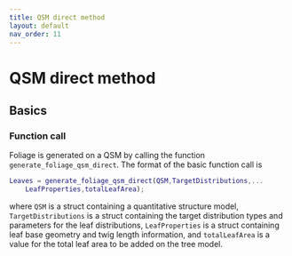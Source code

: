 ```yaml
---
title: QSM direct method
layout: default
nav_order: 11
---
```


# QSM direct method

## Basics

### Function call
Foliage is generated on a QSM by calling the function `generate_foliage_qsm_direct`.  The format of the basic function call is
```matlab
Leaves = generate_foliage_qsm_direct(QSM,TargetDistributions,...
    LeafProperties,totalLeafArea);
```
where `QSM` is a struct containing a quantitative structure model, `TargetDistributions` is a struct containing the target distribution types and parameters for the leaf distributions, `LeafProperties` is a struct containing leaf base geometry and twig length information, and `totalLeafArea` is a value for the total leaf area to be added on the tree model.

